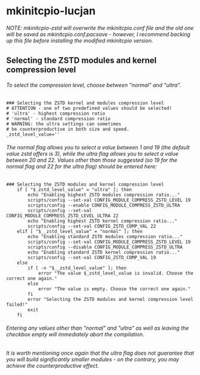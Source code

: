 # mkinitcpio-lucjan

###### NOTE: mkinitcpio-zstd will overwrite the mkinitcpio.conf file and the old one will be saved as mkinitcpio.conf.pacsave - however, I recommend backing up this file before installing the modified mkinitcpio version.

## Selecting the ZSTD modules and kernel compression level

###### To select the compression level, choose between "normal" and "ultra".

```
### Selecting the ZSTD kernel and modules compression level
# ATTENTION - one of two predefined values should be selected!
# 'ultra' - highest compression ratio
# 'normal' - standard compression ratio
# WARNING: the ultra settings can sometimes
# be counterproductive in both size and speed.
_zstd_level_value=''
```
###### The normal flag allows you to select a value between 1 and 19 (the default value zstd offers is 3), while the ultra flag allows you to select a value between 20 and 22. Values other than those suggested (so 19 for the normal flag and 22 for the ultra flag) should be entered here:

```
### Selecting the ZSTD modules and kernel compression level
	if [ "$_zstd_level_value" = "ultra" ]; then
		echo "Enabling highest ZSTD modules compression ratio..."
		scripts/config --set-val CONFIG_MODULE_COMPRESS_ZSTD_LEVEL 19
		scripts/config --enable CONFIG_MODULE_COMPRESS_ZSTD_ULTRA
		scripts/config --set-val CONFIG_MODULE_COMPRESS_ZSTD_LEVEL_ULTRA 22
		echo "Enabling highest ZSTD kernel compression ratio..."
		scripts/config --set-val CONFIG_ZSTD_COMP_VAL 22
	elif [ "$__zstd_level_value" = "normal" ]; then
		echo "Enabling standard ZSTD modules compression ratio..."
		scripts/config --set-val CONFIG_MODULE_COMPRESS_ZSTD_LEVEL 19
		scripts/config --disable CONFIG_MODULE_COMPRESS_ZSTD_ULTRA
		echo "Enabling standard ZSTD kernel compression ratio..."
		scripts/config --set-val CONFIG_ZSTD_COMP_VAL 19
	else
		if [ -n "$__zstd_level_value" ]; then
			error "The value $_zstd_level_value is invalid. Choose the correct one again."
		else
			error "The value is empty. Choose the correct one again."
		fi
		error "Selecting the ZSTD modules and kernel compression level failed!"
		exit
	fi
```

###### Entering any values other than "normal" and "ultra" as well as leaving the checkbox empty will immediately abort the compilation.

###### It is worth mentioning once again that the ultra flag does not guarantee that you will build significantly smaller modules - on the contrary, you may achieve the counterproductive effect.
